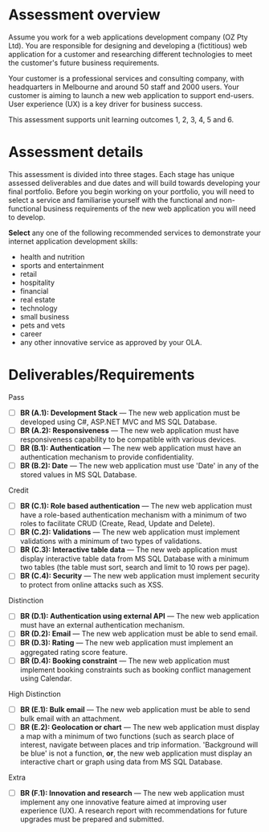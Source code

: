 # Assessment overview
Assume you work for a web applications development company (OZ Pty Ltd). You are responsible for designing and developing a (fictitious) web application for a customer and researching different technologies to meet the customer's future business requirements.

Your customer is a professional services and consulting company, with headquarters in Melbourne and around 50 staff and 2000 users. Your customer is aiming to launch a new web application to support end-users. User experience (UX) is a key driver for business success. 

This assessment supports unit learning outcomes 1, 2, 3, 4, 5 and 6.

# Assessment details
This assessment is divided into three stages. Each stage has unique assessed deliverables and due dates and will build towards developing your final portfolio. Before you begin working on your portfolio, you will need to select a service and familiarise yourself with the functional and non-functional business requirements of the new web application you will need to develop. 

**Select** any one of the following recommended services to demonstrate your internet application development skills:
- health and nutrition
- sports and entertainment
- retail
- hospitality
- financial
- real estate
- technology
- small business
- pets and vets
- career
- any other innovative service as approved by your OLA.

# Deliverables/Requirements

Pass
- [ ] **BR (A.1): Development Stack** — The new web application must be developed using C#, ASP.NET MVC and MS SQL Database.
- [ ] **BR (A.2): Responsiveness** — The new web application must have responsiveness capability to be compatible with various devices.
- [ ] **BR (B.1): Authentication** — The new web application must have an authentication mechanism to provide confidentiality.
- [ ] **BR (B.2): Date** — The new web application must use 'Date' in any of the stored values in MS SQL Database.

Credit
- [ ] **BR (C.1): Role based authentication** — The new web application must have a role-based authentication mechanism with a minimum of two roles to facilitate CRUD (Create, Read, Update and Delete).
- [ ] **BR (C.2): Validations** — The new web application must implement validations with a minimum of two types of validations.
- [ ] **BR (C.3): Interactive table data** — The new web application must display interactive table data from MS SQL Database with a minimum two tables (the table must sort, search and limit to 10 rows per page).
- [ ] **BR (C.4): Security** — The new web application must implement security to protect from online attacks such as XSS.

Distinction
- [ ] **BR (D.1): Authentication using external API** — The new web application must have an external authentication mechanism.
- [ ] **BR (D.2): Email** — The new web application must be able to send email.
- [ ] **BR (D.3): Rating** — The new web application must implement an aggregated rating score feature.
- [ ] **BR (D.4): Booking constraint** — The new web application must implement booking constraints such as booking conflict management using Calendar.

High Distinction
- [ ] **BR (E.1): Bulk email** — The new web application must be able to send bulk email with an attachment.
- [ ] **BR (E.2): Geolocation or chart** — The new web application must display a map with a minimum of two functions (such as search place of interest, navigate between places and trip information. 'Background will be blue' is not a function, **or**, the new web application must display an interactive chart or graph using data from MS SQL Database.

Extra
- [ ] **BR (F.1): Innovation and research** — The new web application must implement any one innovative feature aimed at improving user experience (UX). A research report with recommendations for future upgrades must be prepared and submitted.